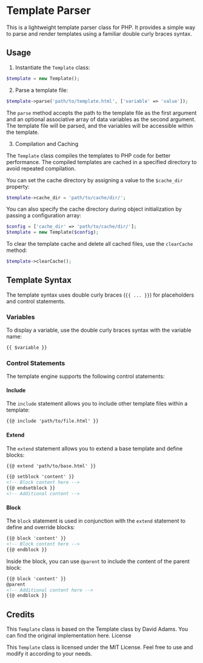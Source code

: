 # Template Parser
This is a lightweight template parser class for PHP. It provides a simple way to parse and render templates using a familiar double curly braces syntax.

## Usage
1. Instantiate the `Template` class:

```php
$template = new Template();
```

2. Parse a template file:

```php
$template->parse('path/to/template.html', ['variable' => 'value']);
```

The `parse` method accepts the path to the template file as the first argument and an optional associative array of data variables as the second argument. The template file will be parsed, and the variables will be accessible within the template.

3. Compilation and Caching

The `Template` class compiles the templates to PHP code for better performance. The compiled templates are cached in a specified directory to avoid repeated compilation.

You can set the cache directory by assigning a value to the `$cache_dir` property:

```php
$template->cache_dir = 'path/to/cache/dir/';
```

You can also specify the cache directory during object initialization by passing a configuration array:

```php
$config = ['cache_dir' => 'path/to/cache/dir/'];
$template = new Template($config);
```

To clear the template cache and delete all cached files, use the `clearCache` method:

```php
$template->clearCache();
```

## Template Syntax

The template syntax uses double curly braces (`{{ ... }}`) for placeholders and control statements.

### Variables

To display a variable, use the double curly braces syntax with the variable name:

```html
{{ $variable }}
```

### Control Statements

The template engine supports the following control statements:

#### Include

The `include` statement allows you to include other template files within a template:

```html
{{@ include 'path/to/file.html' }}
```

#### Extend

The `extend` statement allows you to extend a base template and define blocks:

```html
{{@ extend 'path/to/base.html' }}

{{@ setblock 'content' }}
<!-- Block content here -->
{{@ endsetblock }}
<!-- Additional content -->

```

#### Block

The `block` statement is used in conjunction with the `extend` statement to define and override blocks:

```html
{{@ block 'content' }}
<!-- Block content here -->
{{@ endblock }}
```

Inside the block, you can use `@parent` to include the content of the parent block:

```html
{{@ block 'content' }}
@parent
<!-- Additional content here -->
{{@ endblock }}
```

## Credits

This `Template` class is based on the Template class by David Adams. You can find the original implementation here.
License

This `Template` class is licensed under the MIT License. Feel free to use and modify it according to your needs.
